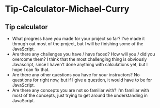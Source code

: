 # Tip-Calculator-Michael-Curry
## Tip calculator
- What progress have you made for your project so far?
  I've made it through out most of the project, but I will be finishing some of the JavaScript.
- Are there any challenges you have / have faced? How will you / did you overcome them?
  I think that the most challenging thing is obviously Javascript, since I haven't done anything with calculations yet, but I hope I can fix that.
- Are there any other questions you have for your instructors?
  No questions for right now, but if I give a question, it would have to be for JavaScript.
- Are there any concepts you are not so familiar with?
  I'm familiar with most of the concepts, just trying to get around the understanding in JavaScript.
